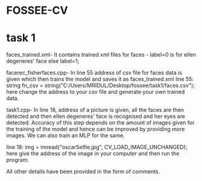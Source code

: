 # FOSSEE-CV  
# task 1
faces_trained.xml- It contains trained xml files for faces - label=0 is for ellen degeneres' face else label=1;

facerec_fisherfaces.cpp- In line 55 address of csv file for faces data is given which then trains the model and saves it as faces_trained.xml
line 55:
string fn_csv = string("C:/Users/MRIDUL/Desktop/fossee/task1/faces.csv");
here change the address to your csv file and generate your own trained data.


task1.cpp- In line 18, address of a picture is given, all the faces are then detected and then ellen degeneres' face is recognised and her eyes are detected. Accuracy of this step depends on the amount of images given for the training of the model and hence can be improved by providing more images. We can also train an MLP for the same.

line 18:
img = imread("oscarSelfie.jpg", CV_LOAD_IMAGE_UNCHANGED);
here give the address of the image in your computer and then run the program.


All other details have been provided in the form of comments.
